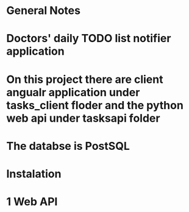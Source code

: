 # General Notes 
  # Doctors' daily TODO list notifier application
  # On this project there are client angualr application under tasks_client floder and the python web api under tasksapi folder
  # The databse is PostSQL 

# Instalation 
  # 1 Web API
